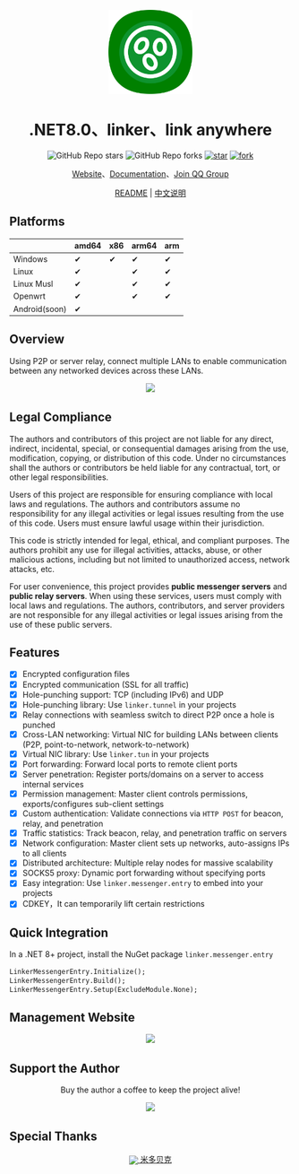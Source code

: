 
<!--
 * @Author: snltty
 * @Date: 2021-08-22 14:09:03
 * @LastEditors: snltty
 * @LastEditTime: 2022-11-21 16:36:26
 * @version: v1.0.0
 * @Descripttion: 功能说明
 * @FilePath: \client.service.ui.webd:\desktop\linker\README.md
-->
<div align="center">
<p><img src="./readme/logo.png" height="150"></p> 

# .NET8.0、linker、link anywhere

![GitHub Repo stars](https://img.shields.io/github/stars/snltty/linker?style=social)
![GitHub Repo forks](https://img.shields.io/github/forks/snltty/linker?style=social)
[![star](https://gitee.com/snltty/linker/badge/star.svg?theme=dark)](https://gitee.com/snltty/linker/stargazers)
[![fork](https://gitee.com/snltty/linker/badge/fork.svg?theme=dark)](https://gitee.com/snltty/linker/members)

<a href="https://linker.snltty.com">Website</a>、<a href="https://linker-doc.snltty.com">Documentation</a>、<a href="https://jq.qq.com/?_wv=1027&k=ucoIVfz4" target="_blank">Join QQ Group</a>

[README](README.md) | [中文说明](README_zh.md)

</div>

## Platforms

|  | amd64 | x86 | arm64 | arm | 
|-------|-------|-------|-------|-------|
| Windows | ✔ | ✔ |✔ |✔ |
| Linux | ✔ |  |✔ |✔ |
| Linux Musl | ✔ |  |✔ |✔ |
| Openwrt | ✔ |  |✔ |✔ |
| Android(soon) | ✔ |  |  | |

## Overview

Using P2P or server relay, connect multiple LANs to enable communication between any networked devices across these LANs.

<div align="center">
<p><img src="./readme/linker.jpg"></p> 
</div>

## Legal Compliance
The authors and contributors of this project are not liable for any direct, indirect, incidental, special, or consequential damages arising from the use, modification, copying, or distribution of this code. Under no circumstances shall the authors or contributors be held liable for any contractual, tort, or other legal responsibilities.

Users of this project are responsible for ensuring compliance with local laws and regulations. The authors and contributors assume no responsibility for any illegal activities or legal issues resulting from the use of this code. Users must ensure lawful usage within their jurisdiction.

This code is strictly intended for legal, ethical, and compliant purposes. The authors prohibit any use for illegal activities, attacks, abuse, or other malicious actions, including but not limited to unauthorized access, network attacks, etc.

For user convenience, this project provides **public messenger servers** and **public relay servers**. When using these services, users must comply with local laws and regulations. The authors, contributors, and server providers are not responsible for any illegal activities or legal issues arising from the use of these public servers.

## Features
- [x] Encrypted configuration files
- [x] Encrypted communication (SSL for all traffic)
- [x] Hole-punching support: TCP (including IPv6) and UDP
- [x] Hole-punching library: Use `linker.tunnel` in your projects
- [x] Relay connections with seamless switch to direct P2P once a hole is punched
- [x] Cross-LAN networking: Virtual NIC for building LANs between clients (P2P, point-to-network, network-to-network)
- [x] Virtual NIC library: Use `linker.tun` in your projects
- [x] Port forwarding: Forward local ports to remote client ports
- [x] Server penetration: Register ports/domains on a server to access internal services
- [x] Permission management: Master client controls permissions, exports/configures sub-client settings
- [x] Custom authentication: Validate connections via `HTTP POST` for beacon, relay, and penetration
- [x] Traffic statistics: Track beacon, relay, and penetration traffic on servers
- [x] Network configuration: Master client sets up networks, auto-assigns IPs to all clients
- [x] Distributed architecture: Multiple relay nodes for massive scalability
- [x] SOCKS5 proxy: Dynamic port forwarding without specifying ports
- [x] Easy integration: Use `linker.messenger.entry` to embed into your projects
- [x] CDKEY，It can temporarily lift certain restrictions

## Quick Integration
In a .NET 8+ project, install the NuGet package `linker.messenger.entry`
```
LinkerMessengerEntry.Initialize();
LinkerMessengerEntry.Build();
LinkerMessengerEntry.Setup(ExcludeModule.None);
```

## Management Website

<div align="center">

<p><img src="./readme/full.png"></p> 
</div>

## Support the Author

<div align="center">
Buy the author a coffee to keep the project alive!
<p><img src="./readme/qr.jpg" width="360"></p> 
</div>

## Special Thanks 

<div align="center">
<a href="https://mi-d.cn" target="_blank">
    <img src="https://mi-d.cn/wp-content/uploads/2021/12/cropped-1639494965-网站LOGO无字.png" width="40" style="vertical-align: middle;"> 米多贝克</a>
</div>